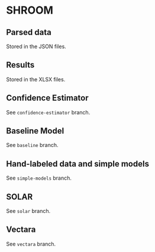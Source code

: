 # SHROOM

## Parsed data  
Stored in the JSON files.

## Results
Stored in the XLSX files.

## Confidence Estimator
See `confidence-estimator` branch.

## Baseline Model
See `baseline` branch.

## Hand-labeled data and simple models
See `simple-models` branch.

## SOLAR
See `solar` branch.

## Vectara
See `vectara` branch.
